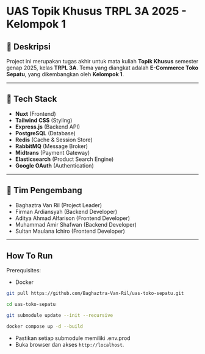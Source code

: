 # UAS Topik Khusus TRPL 3A 2025 - Kelompok 1

## 📖 Deskripsi

Project ini merupakan tugas akhir untuk mata kuliah **Topik Khusus** semester genap 2025, kelas **TRPL 3A**. Tema yang diangkat adalah **E-Commerce Toko Sepatu**, yang dikembangkan oleh **Kelompok 1**.

---

## 🚀 Tech Stack

- **Nuxt** (Frontend)
- **Tailwind CSS** (Styling)
- **Express.js** (Backend API)
- **PostgreSQL** (Database)
- **Redis** (Cache & Session Store)
- **RabbitMQ** (Message Broker)
- **Midtrans** (Payment Gateway)
- **Elasticsearch** (Product Search Engine)
- **Google OAuth** (Authentication)

---

## 👥 Tim Pengembang

- Baghaztra Van Ril (Project Leader)
- Firman Ardiansyah (Backend Developer)
- Aditya Ahmad Alfarison (Frontend Developer)
- Muhammad Amir Shafwan (Backend Developer)
- Sultan Maulana Ichiro (Frontend Developer)

---

## How To Run
Prerequisites:
- Docker

```bash
git pull https://github.com/Baghaztra-Van-Ril/uas-toko-sepatu.git

cd uas-toko-sepatu

git submodule update --init --recursive

docker compose up -d --build
```

- Pastikan setiap submodule memiliki .env.prod
- Buka browser dan akses `http://localhost`.
